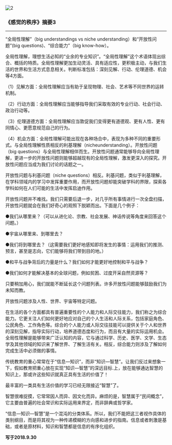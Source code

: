 ![2](https://gitee.com/pyshi3/pyshi3_library/raw/master/2018-zhou-piano/%E6%84%9F%E8%A7%893.jpg)

### 《感觉的秩序》摘要3
----

“全局性理解”（big understandings vs niche understanding）和“开放性问题”(big questions)、“综合能力”（big know-how）。

全局性理解，理想生活必知的“业余的专业知识”。“全局性理解”这个术语体现出综合、概括的特质。全局性理解更加生动灵活、具有适应性，更积极主动，与我们生活的世界和生活方式息息相关。判断标准包括：深刻见解、行动、伦理道德、机会等4方面。

（1）见解方面：全局性理解应当有助于呈现物理、社会、艺术等不同世界的运转机制。

（2）行动方面：全局性理解应当能够指导我们采取有效的专业行动、社会行动、政治行动等。

（3）伦理道德方面：全局性理解应当敦促我们变得更有道德观、更有人性、更有同情心、更愿意规范自己的行为。

（4）机会方面：全局性理解可能出现在各种场合中，表现为多种不同的重要形式。与全局性理解性质相反的利基理解（nicheunderstanding）。开放性问题（big questions）与全局性理解相伴而生。开放性问题通常能够导向全局性理解，更进一步的开放性问题则能够超越现有的全局性理解，激发更深入的探究。开放性问题应当成为我们讨论的话题之一。

开放性问题与利基问题（niche questions）相反。利基问题，类似于利基理解，在学科领域内的学习中发挥重要作用，而开放性问题却能突破学科的界限，探索各学科如何在人们可能的生活中发挥启迪作用。

开放性问题并不难找。我们只需要后退一步，对几乎所有事情进行一次全盘扫描，开放性问题就会在我们好奇心的观照下脱颖而出。下面是几个例子：

●我们从哪里来？（可以从进化论、宗教、社会发展、神话传说等角度来回答这个问题。）

●宇宙从哪里来、到哪里去？

●我们将到哪里去？（这需要我们更好地感知即将发生的事情：运用我们的推测、预言，甚至是志向，它们能够将我们带到目的地。）

●和平与战争背后的力量是什么？我们如何才能更好地控制和平与战争？

●我们如何才能解决基本的全球问题，例如贫困、过度开采自然资源等？

只要稍加用心，我们就能不断延长这个问题列表。许多开放性问题能够鼓励我们为未知而教。

开放性问题涉及人性、世界、宇宙等特定问题。

在生活的各个方面都具有普遍重要性的个人能力和人际交往能力，我们称之为综合能力。它更关注人们如何更好地应对自己的个人生活和人际关系，包括家庭角色、公民角色、工作角色等。综合的个人能力或人际交往技能可以提供关于个人和世界的深刻见解，指导实际行动，培养道德态度和行为，而且有大量的实际运用机会。全局性理解是能够带来广泛认知的内容，它与通过科学、历史、医学、文学、生态学及其他领域的知识来了解世界、了解生活有关。相反，综合能力则涉及了解如何完成生活中必须做的事情。

传统教育的重心常常在于“信息—知识”，而非“知识—智慧”。让我们反过来想象一下，假如教育把重心放在实现“知识—智慧”的深远目标.上，放在能够通达智慧的知识上，那或许这些知识就真正具有生活的价值了！

最丰富的一类具有生活价值的学习已经无限接近“智慧”了。

智慧很难捉摸，它常常因人而异、因文化而异。麻烦的是，智慧属于“民间概念”，它主要由普遍的社会常识和实际运用来界定，而非辞典或哲学家。

“信息—知识—智慧”是一个混沌的分类体系。所以，我们不能把这三者视作具体的类别纲目，而是将其视为一种传递模糊的方向感和进步的指南。信息或者刺激是基础，或者是原材料，知识和智慧都是信息的有序化组织。

**写于2018.9.30**